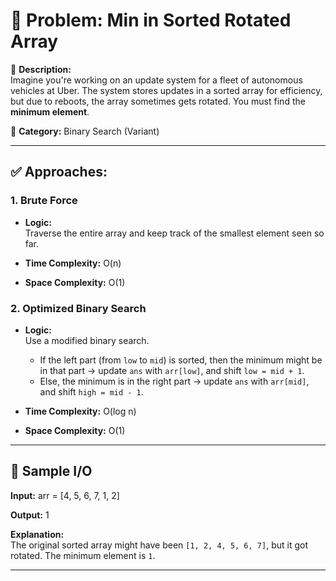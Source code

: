 # 🧩 Problem: Min in Sorted Rotated Array

📄 **Description:**  
Imagine you're working on an update system for a fleet of autonomous vehicles at Uber. The system stores updates in a sorted array for efficiency, but due to reboots, the array sometimes gets rotated. You must find the **minimum element**.

🧠 **Category:** Binary Search (Variant)

---

## ✅ Approaches:

### 1. Brute Force

- **Logic:**  
  Traverse the entire array and keep track of the smallest element seen so far.

- **Time Complexity:** O(n)  
- **Space Complexity:** O(1)

### 2. Optimized Binary Search

- **Logic:**  
  Use a modified binary search.  
  - If the left part (from `low` to `mid`) is sorted, then the minimum might be in that part → update `ans` with `arr[low]`, and shift `low = mid + 1`.  
  - Else, the minimum is in the right part → update `ans` with `arr[mid]`, and shift `high = mid - 1`.

- **Time Complexity:** O(log n)  
- **Space Complexity:** O(1)

---

## 📌 Sample I/O

**Input:**
arr = [4, 5, 6, 7, 1, 2]

**Output:**
1



**Explanation:**  
The original sorted array might have been `[1, 2, 4, 5, 6, 7]`, but it got rotated. The minimum element is `1`.

---